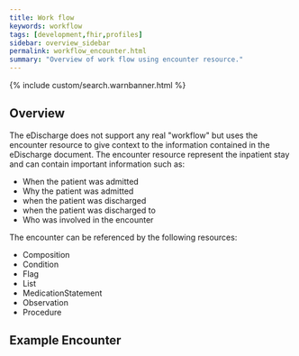 ```yaml
---
title: Work flow
keywords: workflow
tags: [development,fhir,profiles]
sidebar: overview_sidebar
permalink: workflow_encounter.html
summary: "Overview of work flow using encounter resource."
---
```


{% include custom/search.warnbanner.html %}

## Overview ##

The eDischarge does not support any real "workflow" but uses the encounter resource to give context to the information contained in the eDischarge document. The encounter resource represent the inpatient stay and can contain important information such as:
 
- When the patient was admitted
- Why the patient was admitted
- when the patient was discharged
- when the patient was discharged to
- Who was involved in the encounter

The encounter can be referenced by the following resources:

- Composition
- Condition 
- Flag
- List
- MedicationStatement
- Observation
- Procedure

## Example Encounter ##

<script src="https://gist.github.com/IOPS-DEV/66bff9022f16f8341ec1f7b77391ac23.js"></script>




